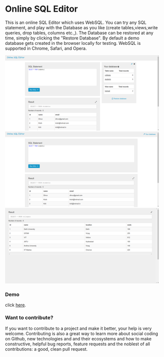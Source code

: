 # Online SQL Editor
This is an online SQL Editor which uses WebSQL. You can try any SQL statement, and play with the Database as you like (create tables,views,write queries, drop tables, columns etc.,). The Database can be restored at any time, simply by clicking the "Restore Database". By default a demo database gets created in the browser locally for testing. WebSQL is supported in Chrome, Safari, and Opera.

![screenshot 1](/desktop-screenshot.png?raw=true "screenshot 1")
![screenshot 2](/fullscreen-sql-screenshot.png?raw=true "screenshot 2")
![screenshot 3](/result-fullscreen-screenshot.png?raw=true "screenshot 3")

### Demo

click [here](https://murthy-adapa.github.io/online-sql-editor/).


### Want to contribute?

If you want to contribute to a project and make it better, your help is very welcome. Contributing is also a great way to learn more about social coding on Github, new technologies and and their ecosystems and how to make constructive, helpful bug reports, feature requests and the noblest of all contributions: a good, clean pull request.

